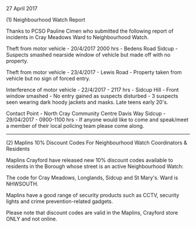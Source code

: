 27 April 2017

(1) Neighbourhood Watch Report

Thanks to PCSO Pauline Cimen who submitted the following report of incidents in Cray Meadows Ward to Neighbourhood Watch.

Theft from motor vehicle - 20/4/2017 2000 hrs - Bedens Road Sidcup - Suspects smashed nearside window of vehicle but made off with no property.

Theft from motor vehicle - 23/4/2017 - Lewis Road - Property taken from vehicle but no sign of forced entry.

Interference of motor vehicle - 22/4/2017 - 2117 hrs - Sidcup Hill - Front window smashed - No entry gained as suspects disturbed - 3 suspects seen wearing dark hoody jackets and masks. Late teens early 20's.

Contact Point - North Cray Community Centre Davis Way Sidcup - 29/04/2017 - 0900-1100 hrs - If anyone would like to come and speak/meet a member of their local policing team please come along.

---

(2) Maplins 10% Discount Codes For Neighbourhood Watch Coordinators & Residents

Maplins Crayford have released new 10% discount codes available to residents in the Borough whose street is an active Neighbourhood Watch:

The code for Cray Meadows, Longlands, Sidcup and St Mary's. Ward is NHWSOUTH.

Maplins have a good range of security products such as CCTV, security lights and crime prevention-related gadgets.

Please note that discount codes are valid in the Maplins, Crayford store ONLY and not online.
